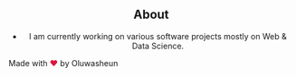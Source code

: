<body id="body-m">
  
<h2 style="text-align: center;">About</h2>
<ul class="the-list" style="text-align: center;">
<li>I am currently working on various software projects mostly on Web &amp; Data Science. </li>
</ul>
<footer class="">
<p class="note">Made with <span style="color:crimson !important;">❤</span> by Oluwasheun</p>
</footer>


</body>
